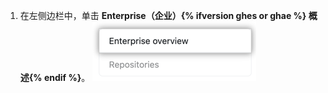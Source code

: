 1. 在左侧边栏中，单击 **Enterprise（企业）{% ifversion ghes or ghae %} 概述{% endif %}**。 ![站点管理设置中的 Enterprise（企业）{% ifversion ghes or ghae %}概述{% endif %}选项卡](/assets/images/enterprise/site-admin-settings/enterprise-tab.png)
